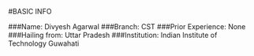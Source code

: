 #BASIC INFO 

###Name: Divyesh Agarwal
###Branch: CST
###Prior Experience: None
###Hailing from: Uttar Pradesh
###Institution: Indian Institute of Technology Guwahati
